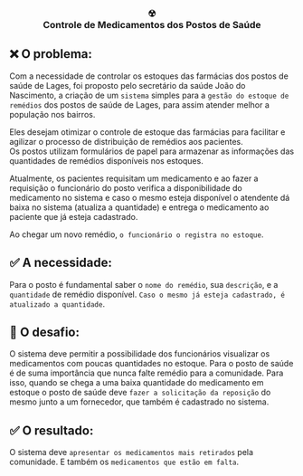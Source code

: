 <h3 align="center">
  ☢<br>
  Controle de Medicamentos dos Postos de Saúde
</h3>

## ❌ O problema:
Com a necessidade de controlar os estoques das farmácias dos postos de saúde de Lages, foi proposto pelo secretário da saúde João do Nascimento, a criação de um `sistema` simples para a `gestão do estoque de remédios` dos postos de saúde de Lages, para assim atender melhor a população nos bairros.

Eles desejam otimizar o controle de estoque das farmácias para facilitar e agilizar o processo de distribuição de remédios aos pacientes.<br>
Os postos utilizam formulários de papel para armazenar as informações das quantidades de remédios disponíveis nos estoques.

Atualmente, os pacientes requisitam um medicamento e ao fazer a requisição o funcionário do posto verifica a disponibilidade do medicamento no sistema e caso o mesmo esteja disponível o atendente dá baixa no sistema (atualiza a quantidade) e entrega o medicamento ao paciente que já esteja cadastrado.

Ao chegar um novo remédio, `o funcionário o registra no estoque`.

## ✅ A necessidade: 
Para o posto é fundamental saber o `nome do remédio`, sua `descrição`, e a `quantidade` de remédio disponível. 
`Caso o mesmo já esteja cadastrado, é atualizado a quantidade`.

## 💙 O desafio:
O sistema deve permitir a possibilidade dos funcionários visualizar os medicamentos com poucas quantidades no estoque. 
Para o posto de saúde é de suma importância que nunca falte remédio para a comunidade. 
Para isso, quando se chega a uma baixa quantidade do medicamento em estoque o posto de saúde deve `fazer a solicitação da reposição` do mesmo junto a um fornecedor, que também é cadastrado no sistema.

## ✅ O resultado:
O sistema deve `apresentar os medicamentos mais retirados` pela comunidade. 
E também os `medicamentos que estão em falta`.
